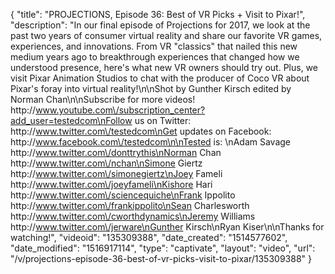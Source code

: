 {
    "title": "PROJECTIONS, Episode 36: Best of VR Picks + Visit to Pixar!",
    "description": "In our final episode of Projections for 2017, we look at the past two years of consumer virtual reality and share our favorite VR games, experiences, and innovations. From VR \"classics\" that nailed this new medium years ago to breakthrough experiences that changed how we understood presence, here's what new VR owners should try out. Plus, we visit Pixar Animation Studios to chat with the producer of Coco VR about Pixar's foray into virtual reality!\n\nShot by Gunther Kirsch edited by Norman Chan\n\nSubscribe for more videos! http:\/\/www.youtube.com\/subscription_center?add_user=testedcom\nFollow us on Twitter: http:\/\/www.twitter.com\/testedcom\nGet updates on Facebook: http:\/\/www.facebook.com\/testedcom\n\nTested is: \nAdam Savage http:\/\/www.twitter.com\/donttrythis\nNorman Chan http:\/\/www.twitter.com\/nchan\nSimone Giertz http:\/\/www.twitter.com\/simonegiertz\nJoey Fameli http:\/\/www.twitter.com\/joeyfameli\nKishore Hari http:\/\/www.twitter.com\/sciencequiche\nFrank Ippolito http:\/\/www.twitter.com\/frankippolito\nSean Charlesworth http:\/\/www.twitter.com\/cworthdynamics\nJeremy Williams http:\/\/www.twitter.com\/jerware\nGunther Kirsch\nRyan Kiser\n\nThanks for watching!",
    "videoid": "135309388",
    "date_created": "1514577602",
    "date_modified": "1516917114",
    "type": "captivate",
    "layout": "video",
    "url": "\/v\/projections-episode-36-best-of-vr-picks-visit-to-pixar\/135309388"
}